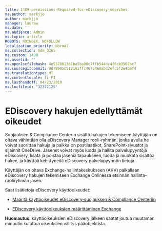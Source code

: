 ```yaml
---
title: 1489-permissions-Required-for-eDiscovery-searches
ms.author: markjjo
author: markjjo
manager: lauraw
ms.date: ''
ms.audience: Admin
ms.topic: article
ROBOTS: NOINDEX, NOFOLLOW
localization_priority: Normal
ms.collection: Adm_O365
ms.custom: 1489
ms.assetid: ''
ms.openlocfilehash: 4e937861381ba5ba00c7ffb544dc4f6cb3502bc7
ms.sourcegitcommit: 9d78905c512192ffc4675468abd2efc5f2e4baf4
ms.translationtype: MT
ms.contentlocale: fi-FI
ms.lasthandoff: 04/23/2019
ms.locfileid: "32372125"
---
```

# <a name="permissions-required-for-ediscovery-searches"></a>EDiscovery hakujen edellyttämät oikeudet

Suojauksen & Compliance Centerin sisältö hakujen tekemiseen käyttäjän on oltava vähintään olla eDiscovery Manager rooli-ryhmän, jonka avulla he voivat suorittaa hakuja ja paikka on postilaatikot, SharePoint-sivustot ja sijainnit OneDrive. Jäsenet voivat myös luoda ja hallita palvelupyyntöjä eDiscovery, lisätä ja poistaa jäseniä tapaukseen, luoda ja muokata sisältöä hakee, ja käyttää kehittyneitä eDiscovery palvelupyynnön tietoja.

Käyttäjän on oltava Exchange-hallintakeskukseen (AKV) paikallaan eDiscovery hakujen tekemiseen Exchange Onlinessa etsinnän hallinta-rooliryhmän jäsen.

Saat lisätietoja eDiscovery käyttöoikeudet: 

- [Määritä käyttöoikeudet eDiscovery-suojauksen & Compliance Centeriin](https://docs.microsoft.com/office365/securitycompliance/assign-ediscovery-permissions)

- [EDiscovery käyttöoikeuksien määrittäminen Exchange](https://docs.microsoft.com/exchange/security-and-compliance/in-place-ediscovery/assign-ediscovery-permissions)

**Huomautus**: käyttöoikeuksien eDiscovery jälkeen saatat joutua muutaman minuutin kuluttua oikeuksien välitys pääobjektista.
